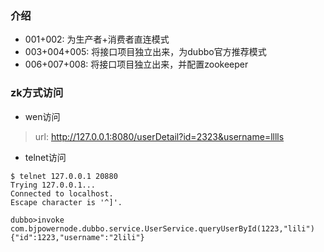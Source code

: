 ### 介绍
+ 001+002:    为生产者+消费者直连模式
+ 003+004+005:    将接口项目独立出来，为dubbo官方推荐模式
+ 006+007+008:    将接口项目独立出来，并配置zookeeper
### zk方式访问
+ wen访问
>url: http://127.0.0.1:8080/userDetail?id=2323&username=lllls

+ telnet访问
```shell
$ telnet 127.0.0.1 20880
Trying 127.0.0.1...
Connected to localhost.
Escape character is '^]'.

dubbo>invoke com.bjpowernode.dubbo.service.UserService.queryUserById(1223,"lili")  
{"id":1223,"username":"2lili"}
```
